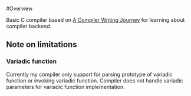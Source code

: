 #Overview

Basic C compiler based on [A Compiler Writing Journey](https://github.com/DoctorWkt/acwj) for learning about compiler backend.

## Note on limitations

### Variadic function

Currently my compiler only support for parsing prototype of variadic function or invoking variadic function. Compiler does not handle variadic parameters for variadic function implementation.
